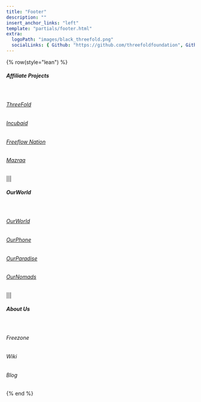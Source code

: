 ```yaml
---
title: "Footer"
description: ""
insert_anchor_links: "left"
template: "partials/footer.html"
extra:
  logoPath: "images/black_threefold.png"
  socialLinks: { Github: "https://github.com/threefoldfoundation", Github2: "https://github.com/threefoldtech", Twitter: "https://twitter.com/threefold_io", Telegram: "https://t.me/threefoldnews"  }
---
```


{% row(style="lean") %}

##### Affiliate Projects

<br>

###### [ThreeFold](https://incubaid.com)

###### [Incubaid](https://manual.grid.tf/threefold_token/buy_sell_tft/buy_sell_tft.html)

###### [Freeflow Nation](https://manual.grid.tf/farmers/farmers.html)

###### [Mazraa](https://dashboard.grid.tf/)

|||

##### OurWorld

<br>

###### [OurWorld](https://ourworld.tf)

###### [OurPhone](https://ourphone.ourworld.tf/)

###### [OurParadise](https://ourparadise.ourworld.tf/)

###### [OurNomads](https://ournomads.ourworld.tf/)

|||

##### About Us

<br>

<h6><a target="_self" onclick="window.location.href='/home'">Freezone</a></h6>

<h6><a target="_self" onclick="window.location.href='/info'">Wiki</a></h6>

<h6><a target="_self" onclick="window.location.href='/blog'">Blog</a></h6>

{% end %}